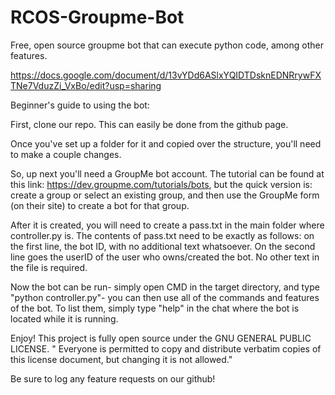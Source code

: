 # RCOS-Groupme-Bot
Free, open source groupme bot that can execute python code, among other features.

https://docs.google.com/document/d/13vYDd6ASlxYQIDTDsknEDNRrywFXTNe7VduzZi_VxBo/edit?usp=sharing

Beginner's guide to using the bot:

First, clone our repo. This can easily be done from the github page. 

Once you've set up a folder for it and copied over the structure, you'll need to make a couple changes.

So, up next you'll need a GroupMe bot account. The tutorial can be found at this link: https://dev.groupme.com/tutorials/bots, but the quick version is: create a group or select an existing group, and then use the GroupMe form (on their site) to create a bot for that group. 

After it is created, you will need to create a pass.txt in the main folder where controller.py is. The contents of pass.txt need to be exactly as follows: on the first line, the bot ID, with no additional text whatsoever. On the second line goes the userID of the user who owns/created the bot. No other text in the file is required.

Now the bot can be run- simply open CMD in the target directory, and type "python controller.py"- you can then use all of the commands and features of the bot. To list them, simply type "help" in the chat where the bot is located while it is running.

Enjoy! This project is fully open source under the GNU GENERAL PUBLIC LICENSE. " Everyone is permitted to copy and distribute verbatim copies
 of this license document, but changing it is not allowed."
 
 Be sure to log any feature requests on our github!
